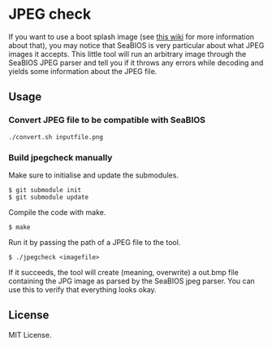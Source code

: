 # JPEG check

If you want to use a boot splash image (see [this wiki](https://www.coreboot.org/SeaBIOS) for more information about that), you may notice that SeaBIOS is very particular about what JPEG images it accepts. This little tool will run an arbitrary image through the SeaBIOS JPEG parser and tell you if it throws any errors while decoding and yields some information about the JPEG file.

## Usage

### Convert JPEG file to be compatible with SeaBIOS

    ./convert.sh inputfile.png

### Build jpegcheck manually

Make sure to initialise and update the submodules.

    $ git submodule init
    $ git submodule update

Compile the code with make.

    $ make

Run it by passing the path of a JPEG file to the tool.

    $ ./jpegcheck <imagefile>

If it succeeds, the tool will create (meaning, overwrite) a out.bmp file containing the JPG image as parsed by the SeaBIOS jpeg parser. You can use this to verify that everything looks okay.

## License

MIT License.
